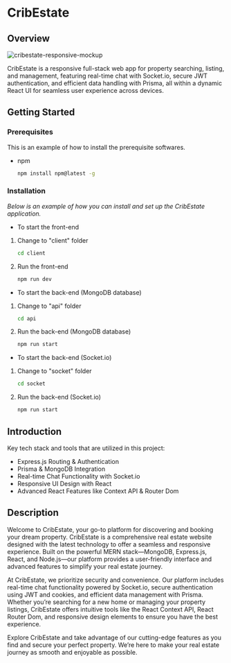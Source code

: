 # CribEstate
## Overview
![cribestate-responsive-mockup](https://github.com/user-attachments/assets/bed94687-681c-4a49-b9b6-2b4b7005d236)

CribEstate is a responsive full-stack web app for property searching, listing, and management, featuring real-time chat with Socket.io, secure JWT authentication, and efficient data handling with Prisma, all within a dynamic React UI for seamless user experience across devices.
                

## Getting Started

### Prerequisites
This is an example of  how to install the prerequisite softwares.
* npm
  ```sh
  npm install npm@latest -g
  ```
  
### Installation
_Below is an example of how you can install and set up the CribEstate application._
- To start the front-end
1. Change to "client" folder
   ```sh
   cd client
   ```
2. Run the front-end
   ```sh
   npm run dev
   ```
- To start the back-end (MongoDB database)
1. Change to "api" folder
   ```sh
   cd api
   ```
2. Run the back-end (MongoDB database)
   ```sh
   npm run start
   ```
- To start the back-end (Socket.io)
1. Change to "socket" folder
   ```sh
   cd socket
   ```
2. Run the back-end (Socket.io)
   ```sh
   npm run start
   ```
## Introduction
Key tech stack and tools that are utilized in this project:
- Express.js Routing & Authentication
- Prisma & MongoDB Integration
- Real-time Chat Functionality with Socket.io
- Responsive UI Design with React
- Advanced React Features like Context API & Router Dom

## Description
Welcome to CribEstate, your go-to platform for discovering and booking your dream property. CribEstate is a comprehensive real estate website designed with the latest technology to offer a seamless and responsive experience. Built on the powerful MERN stack—MongoDB, Express.js, React, and Node.js—our platform provides a user-friendly interface and advanced features to simplify your real estate journey.

At CribEstate, we prioritize security and convenience. Our platform includes real-time chat functionality powered by Socket.io, secure authentication using JWT and cookies, and efficient data management with Prisma. Whether you’re searching for a new home or managing your property listings, CribEstate offers intuitive tools like the React Context API, React Router Dom, and responsive design elements to ensure you have the best experience.

Explore CribEstate and take advantage of our cutting-edge features as you find and secure your perfect property. We’re here to make your real estate journey as smooth and enjoyable as possible.

